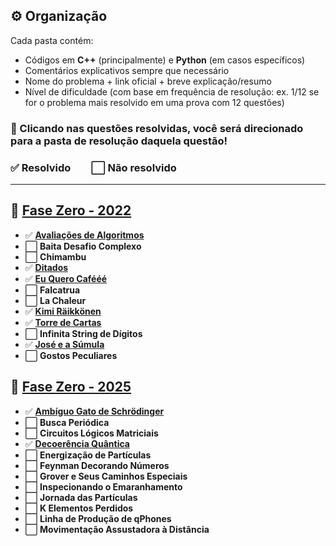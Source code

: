 ## ⚙️ Organização

Cada pasta contém:
- Códigos em **C++** (principalmente) e **Python** (em casos específicos)
- Comentários explicativos sempre que necessário
- Nome do problema + link oficial + breve explicação/resumo
- Nível de dificuldade (com base em frequência de resolução: ex. 1/12 se for o problema mais resolvido em uma prova com 12 questões)

### 🔗 Clicando nas questões resolvidas, você será direcionado para a pasta de resolução daquela questão!
### ✅ Resolvido  ⬜ Não resolvido

---

## 🚀 [**Fase Zero - 2022**](https://github.com/CSFesta/Marathon-Solutions/tree/main/SBC%20-%20fase%20zero/Fase0-22)

- ✅ [**Avaliações de Algoritmos**](https://github.com/CSFesta/Marathon-Solutions/tree/main/SBC%20-%20fase%20zero/Fase0-22/a%20-%20avaliacoes)
- ⬜ **Baita Desafio Complexo**
- ⬜ **Chimambu**
- ✅ [**Ditados**](https://github.com/CSFesta/Marathon-Solutions/tree/main/SBC%20-%20fase%20zero/Fase0-22/d%20-%20ditados)
- ✅ [**Eu Quero Cafééé**](https://github.com/CSFesta/Marathon-Solutions/tree/main/SBC%20-%20fase%20zero/Fase0-22/e%20-%20eu%20quero%20cafe)
- ⬜ **Falcatrua**
- ⬜ **La Chaleur**
- ✅ [**Kimi Räikkönen**](https://github.com/CSFesta/Marathon-Solutions/tree/main/SBC%20-%20fase%20zero/Fase0-22/k%20-%20Kimi%20Räikkönen)
- ✅ [**Torre de Cartas**](https://github.com/CSFesta/Marathon-Solutions/tree/main/SBC%20-%20fase%20zero/Fase0-22/h%20-%20torre%20de%20cartas)
- ⬜ **Infinita String de Dígitos**
- ✅ [**José e a Súmula**](https://github.com/CSFesta/Marathon-Solutions/tree/main/SBC%20-%20fase%20zero/Fase0-22/j%20-%20jose)
- ⬜ **Gostos Peculiares**

## 🚀 [**Fase Zero - 2025**](https://github.com/CSFesta/Marathon-Solutions/tree/main/SBC%20-%20fase%20zero/Fase0-25)


- ✅ [**Ambíguo Gato de Schrödinger**](https://github.com/CSFesta/Marathon-Solutions/tree/main/SBC%20-%20fase%20zero/Fase0-25/a%20-%20gato%20ambiguo)
- ⬜ **Busca Periódica**
- ⬜ **Circuitos Lógicos Matriciais**
- ✅ [**Decoerência Quântica**](https://github.com/CSFesta/Marathon-Solutions/tree/main/SBC%20-%20fase%20zero/Fase0-25/d%20-%20decoerencia%20quantica)
- ⬜ **Energização de Partículas**
- ⬜ **Feynman Decorando Números**
- ⬜ **Grover e Seus Caminhos Especiais**
- ⬜ **Inspecionando o Emaranhamento**
- ⬜ **Jornada das Partículas**
- ⬜ **K Elementos Perdidos**
- ⬜ **Linha de Produção de qPhones**
- ⬜ **Movimentação Assustadora à Distância**